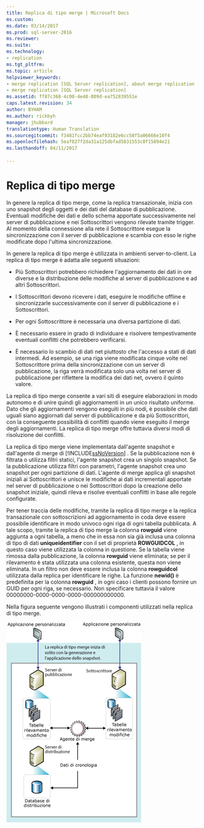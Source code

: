 ```yaml
---
title: Replica di tipo merge | Microsoft Docs
ms.custom: 
ms.date: 03/14/2017
ms.prod: sql-server-2016
ms.reviewer: 
ms.suite: 
ms.technology:
- replication
ms.tgt_pltfrm: 
ms.topic: article
helpviewer_keywords:
- merge replication [SQL Server replication], about merge replication
- merge replication [SQL Server replication]
ms.assetid: ff87c368-4c00-4e48-809d-ea752839551e
caps.latest.revision: 34
author: BYHAM
ms.author: rickbyh
manager: jhubbard
translationtype: Human Translation
ms.sourcegitcommit: f3481fcc2bb74eaf93182e6cc58f5a06666e10f4
ms.openlocfilehash: 5eaf827f2da31a125dbfad5831553c0f15894e21
ms.lasthandoff: 04/11/2017

---
```

# <a name="merge-replication"></a>Replica di tipo merge
  In genere la replica di tipo merge, come la replica transazionale, inizia con uno snapshot degli oggetti e dei dati del database di pubblicazione. Eventuali modifiche dei dati e dello schema apportate successivamente nel server di pubblicazione e nei Sottoscrittori vengono rilevate tramite trigger. Al momento della connessione alla rete il Sottoscrittore esegue la sincronizzazione con il server di pubblicazione e scambia con esso le righe modificate dopo l'ultima sincronizzazione.  
  
 In genere la replica di tipo merge è utilizzata in ambienti server-to-client. La replica di tipo merge è adatta alle seguenti situazioni:  
  
-   Più Sottoscrittori potrebbero richiedere l'aggiornamento dei dati in ore diverse e la distribuzione delle modifiche al server di pubblicazione e ad altri Sottoscrittori.  
  
-   I Sottoscrittori devono ricevere i dati, eseguire le modifiche offline e sincronizzarle successivamente con il server di pubblicazione e i Sottoscrittori.  
  
-   Per ogni Sottoscrittore è necessaria una diversa partizione di dati.  
  
-   È necessario essere in grado di individuare e risolvere tempestivamente eventuali conflitti che potrebbero verificarsi.  
  
-   È necessario lo scambio di dati net piuttosto che l'accesso a stati di dati intermedi. Ad esempio, se una riga viene modificata cinque volte nel Sottoscrittore prima della sincronizzazione con un server di pubblicazione, la riga verrà modificata solo una volta nel server di pubblicazione per riflettere la modifica dei dati net, ovvero il quinto valore.  
  
 La replica di tipo merge consente a vari siti di eseguire elaborazioni in modo autonomo e di unire quindi gli aggiornamenti in un unico risultato uniforme. Dato che gli aggiornamenti vengono eseguiti in più nodi, è possibile che dati uguali siano aggiornati dal server di pubblicazione e da più Sottoscrittori, con la conseguente possibilità di conflitti quando viene eseguito il merge degli aggiornamenti. La replica di tipo merge offre tuttavia diversi modi di risoluzione dei conflitti.  
  
 La replica di tipo merge viene implementata dall'agente snapshot e dall'agente di merge di [!INCLUDE[ssNoVersion](../../../includes/ssnoversion-md.md)] . Se la pubblicazione non è filtrata o utilizza filtri statici, l'agente snapshot crea un singolo snapshot. Se la pubblicazione utilizza filtri con parametri, l'agente snapshot crea uno snapshot per ogni partizione di dati. L'agente di merge applica gli snapshot iniziali ai Sottoscrittori e unisce le modifiche ai dati incrementali apportate nel server di pubblicazione o nei Sottoscrittori dopo la creazione dello snapshot iniziale, quindi rileva e risolve eventuali conflitti in base alle regole configurate.  
  
 Per tener traccia delle modifiche, tramite la replica di tipo merge e la replica transazionale con sottoscrizioni ad aggiornamento in coda deve essere possibile identificare in modo univoco ogni riga di ogni tabella pubblicata. A tale scopo, tramite la replica di tipo merge la colonna **rowguid** viene aggiunta a ogni tabella, a meno che in essa non sia già inclusa una colonna di tipo di dati **uniqueidentifier** con il set di proprietà **ROWGUIDCOL** , in questo caso viene utilizzata la colonna in questione. Se la tabella viene rimossa dalla pubblicazione, la colonna **rowguid** viene eliminata; se per il rilevamento è stata utilizzata una colonna esistente, questa non viene eliminata. In un filtro non deve essere inclusa la colonna **rowguidcol** utilizzata dalla replica per identificare le righe. La funzione **newid()** è predefinita per la colonna **rowguid** , in ogni caso i clienti possono fornire un GUID per ogni riga, se necessario. Non specificare tuttavia il valore 00000000-0000-0000-0000-000000000000.  
  
 Nella figura seguente vengono illustrati i componenti utilizzati nella replica di tipo merge.  
  
 ![Componenti e flusso di dati per la replica di tipo merge](../../../relational-databases/replication/merge/media/merge.gif "Componenti e flusso di dati per la replica di tipo merge")  
  
  
